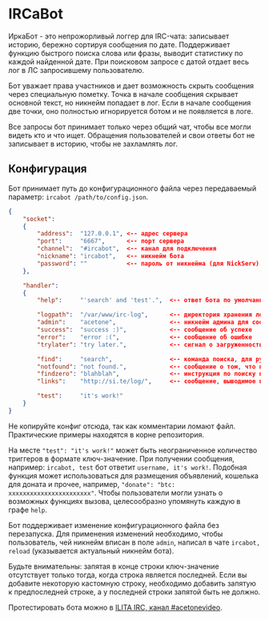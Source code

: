 # IRCaBot

ИркаБот - это непрожорливый логгер для IRC-чата: записывает историю, бережно сортируя сообщения по дате. Поддерживает функцию быстрого поиска слова или фразы, выводит статистику по каждой найденной дате. При поисковом запросе с датой отдает весь лог в ЛС запросившему пользователю.

Бот уважает права участников и дает возможность скрыть сообщения через специальную пометку. Точка в начале сообщения скрывает основной текст, но никнейм попадает в лог. Если в начале сообщения две точки, оно полностью игнорируется ботом и не появляется в логе.

Все запросы бот принимает только через общий чат, чтобы все могли видеть кто и что ищет. Обращения пользователей и свои ответы бот не записывает в историю, чтобы не захламлять лог.

## Конфигурация

Бот принимает путь до конфигурационного файла через передаваемый параметр: `ircabot /path/to/config.json`.

```json
{
    "socket":
    {
        "address":  "127.0.0.1", <-- адрес сервера
        "port":     "6667",      <-- порт сервера
        "channel":  "#ircabot",  <-- канал для подключения
        "nickname": "ircabot",   <-- никнейм бота
        "password": ""           <-- пароль от никнейма (для NickServ). Может быть пустым.
    },

	"handler":
	{
    	"help":     "'search' and 'test'.",  <-- ответ бота по умолчанию

        "logpath":  "/var/www/irc-log",      <-- директория хранения логов (должна существовать)
    	"admin":    "acetone",               <-- никнейм админа для сообщения об ошибках в ЛС
    	"success":  "success :)",            <-- сообщение об успехе
    	"error":    "error :(",              <-- сообщение об ошибке
    	"trylater": "try later.",            <-- сигнал о загруженности, "попробуйте позже"

    	"find":     "search",                <-- команда поиска, для русскоговорящих можеть быть "поиск"
    	"notfound": "not found.",            <-- сообщение о том, что поиск не дал результата
    	"findzero": "blahblah",              <-- инструкция по поиску при вызове команды без параметров
    	"links":    "http://si.te/log/",     <-- сообщение, выводимое после выдачи лога (веб-ссылка на лог)

    	"test":     "it's work!"
	}
}
```
Не копируйте конфиг отсюда, так как комментарии ломают файл. Практические примеры находятся в корне репозитория.

На месте `"test": "it's work!"` может быть неограниченное количество триггеров в формате ключ-значение. При получении сообщения, например: `ircabot, test` бот ответит `username, it's work!`. Подобная функция может использоваться для размещения объявлений, кошелька для доната и прочее, например, `"donate": "btc: xxxxxxxxxxxxxxxxxxxxxxx"`. Чтобы пользователи могли узнать о возможных функциях вызова, целесообразно упомянуть каждую в графе `help`.

Бот поддерживает изменение конфигурационного файла без перезапуска. Для применения изменений необходимо, чтобы пользователь, чей никнейм вписан в поле `admin`, написал в чате `ircabot, reload` (указывается актуальный никнейм бота).

Будьте внимательны: запятая в конце строки ключ-значение отсутствует только тогда, когда строка является последней. Если вы добавите некоторую кастомную строку, необходимо добавить запятую к предпоследней строке, а у последней строки запятой быть не должно.



Протестировать бота можно в [ILITA IRC, канал #acetonevideo](https://notabug.org/acetone/video/wiki/contacts#irc).



